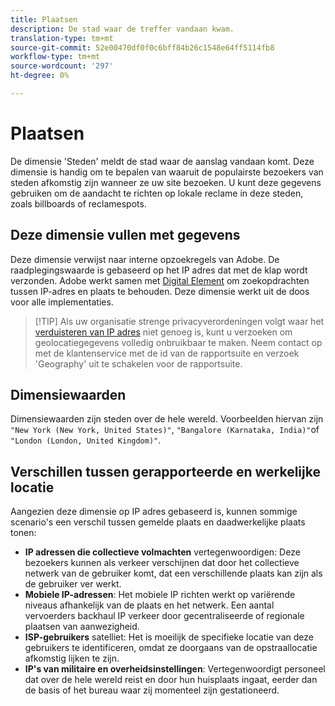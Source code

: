 ```yaml
---
title: Plaatsen
description: De stad waar de treffer vandaan kwam.
translation-type: tm+mt
source-git-commit: 52e00470df0f0c6bff84b26c1548e64ff5114fb8
workflow-type: tm+mt
source-wordcount: '297'
ht-degree: 0%

---
```



# Plaatsen

De dimensie &#39;Steden&#39; meldt de stad waar de aanslag vandaan komt. Deze dimensie is handig om te bepalen van waaruit de populairste bezoekers van steden afkomstig zijn wanneer ze uw site bezoeken. U kunt deze gegevens gebruiken om de aandacht te richten op lokale reclame in deze steden, zoals billboards of reclamespots.

## Deze dimensie vullen met gegevens

Deze dimensie verwijst naar interne opzoekregels van Adobe. De raadplegingswaarde is gebaseerd op het IP adres dat met de klap wordt verzonden. Adobe werkt samen met [Digital Element](https://www.digitalelement.com/) om zoekopdrachten tussen IP-adres en plaats te behouden. Deze dimensie werkt uit de doos voor alle implementaties.

> [!TIP] Als uw organisatie strenge privacyverordeningen volgt waar het [verduisteren van IP adres](/help/admin/admin/general-acct-settings-admin.md) niet genoeg is, kunt u verzoeken om geolocatiegegevens volledig onbruikbaar te maken. Neem contact op met de klantenservice met de id van de rapportsuite en verzoek &#39;Geography&#39; uit te schakelen voor de rapportsuite.

## Dimensiewaarden

Dimensiewaarden zijn steden over de hele wereld. Voorbeelden hiervan zijn `"New York (New York, United States)"`, `"Bangalore (Karnataka, India)"`of `"London (London, United Kingdom)"`.

## Verschillen tussen gerapporteerde en werkelijke locatie

Aangezien deze dimensie op IP adres gebaseerd is, kunnen sommige scenario&#39;s een verschil tussen gemelde plaats en daadwerkelijke plaats tonen:

* **IP adressen die collectieve volmachten** vertegenwoordigen: Deze bezoekers kunnen als verkeer verschijnen dat door het collectieve netwerk van de gebruiker komt, dat een verschillende plaats kan zijn als de gebruiker ver werkt.
* **Mobiele IP-adressen**: Het mobiele IP richten werkt op variërende niveaus afhankelijk van de plaats en het netwerk. Een aantal vervoerders backhaul IP verkeer door gecentraliseerde of regionale plaatsen van aanwezigheid.
* **ISP-gebruikers** satelliet: Het is moeilijk de specifieke locatie van deze gebruikers te identificeren, omdat ze doorgaans van de opstraallocatie afkomstig lijken te zijn.
* **IP&#39;s van militaire en overheidsinstellingen**: Vertegenwoordigt personeel dat over de hele wereld reist en door hun huisplaats ingaat, eerder dan de basis of het bureau waar zij momenteel zijn gestationeerd.
